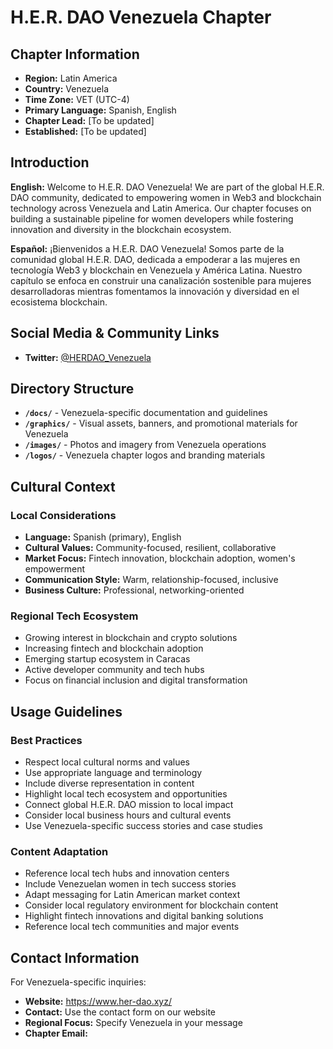 # H.E.R. DAO Venezuela Chapter

## Chapter Information

- **Region:** Latin America
- **Country:** Venezuela
- **Time Zone:** VET (UTC-4)
- **Primary Language:** Spanish, English
- **Chapter Lead:** [To be updated]
- **Established:** [To be updated]

## Introduction

**English:**
Welcome to H.E.R. DAO Venezuela! We are part of the global H.E.R. DAO community, dedicated to empowering women in Web3 and blockchain technology across Venezuela and Latin America. Our chapter focuses on building a sustainable pipeline for women developers while fostering innovation and diversity in the blockchain ecosystem.

**Español:**
¡Bienvenidos a H.E.R. DAO Venezuela! Somos parte de la comunidad global H.E.R. DAO, dedicada a empoderar a las mujeres en tecnología Web3 y blockchain en Venezuela y América Latina. Nuestro capítulo se enfoca en construir una canalización sostenible para mujeres desarrolladoras mientras fomentamos la innovación y diversidad en el ecosistema blockchain.

## Social Media & Community Links

- **Twitter:** [@HERDAO_Venezuela](https://x.com/herdaovzla)

## Directory Structure

- **`/docs/`** - Venezuela-specific documentation and guidelines
- **`/graphics/`** - Visual assets, banners, and promotional materials for Venezuela
- **`/images/`** - Photos and imagery from Venezuela operations
- **`/logos/`** - Venezuela chapter logos and branding materials

## Cultural Context

### Local Considerations
- **Language:** Spanish (primary), English
- **Cultural Values:** Community-focused, resilient, collaborative
- **Market Focus:** Fintech innovation, blockchain adoption, women's empowerment
- **Communication Style:** Warm, relationship-focused, inclusive
- **Business Culture:** Professional, networking-oriented

### Regional Tech Ecosystem
- Growing interest in blockchain and crypto solutions
- Increasing fintech and blockchain adoption
- Emerging startup ecosystem in Caracas
- Active developer community and tech hubs
- Focus on financial inclusion and digital transformation

## Usage Guidelines

### Best Practices
- Respect local cultural norms and values
- Use appropriate language and terminology
- Include diverse representation in content
- Highlight local tech ecosystem and opportunities
- Connect global H.E.R. DAO mission to local impact
- Consider local business hours and cultural events
- Use Venezuela-specific success stories and case studies

### Content Adaptation
- Reference local tech hubs and innovation centers
- Include Venezuelan women in tech success stories
- Adapt messaging for Latin American market context
- Consider local regulatory environment for blockchain content
- Highlight fintech innovations and digital banking solutions
- Reference local tech communities and major events

## Contact Information

For Venezuela-specific inquiries:
- **Website:** https://www.her-dao.xyz/
- **Contact:** Use the contact form on our website
- **Regional Focus:** Specify Venezuela in your message
- **Chapter Email:** 
